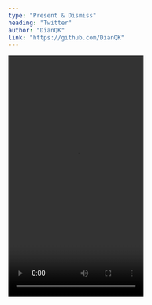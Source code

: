 ```yaml
---
type: "Present & Dismiss"
heading: "Twitter"
author: "DianQK"
link: "https://github.com/DianQK"
---
```


<!-- <a href="https://www.bizreach.jp/" target="_blank">BizReach</a> is Japan's top job site exclusive to business executives. I worked on front-end design and coding. My most recent project was <a href="https://woman.bizreach.jp/" target="_blank">Bizreach Woman</a>, a job site specifically for female business executives in Japan. -->

<video id="video" width="275" height="490" controls="" preload="assets/videos/present/Twitter.mp4" loop>
 <source src="assets/videos/present/Twitter.mp4" type="video/mp4">
 </video>
